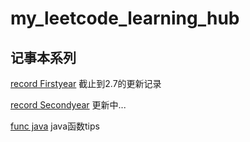 # my_leetcode_learning_hub
## 记事本系列
    
[record Firstyear](./recordBook_1.md)
截止到2.7的更新记录

[record Secondyear](./recordBook_2.md)
更新中...
    
[func java](./func.md)
java函数tips